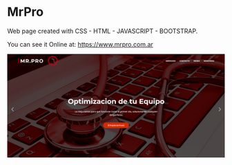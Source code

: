 # MrPro
Web page created with CSS - HTML - JAVASCRIPT - BOOTSTRAP.

You can see it Online at: https://www.mrpro.com.ar

![MrPro](./img/mrpro.png)
